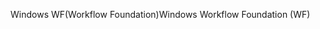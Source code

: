 <span data-ttu-id="9950e-101">Windows WF(Workflow Foundation)</span><span class="sxs-lookup"><span data-stu-id="9950e-101">Windows Workflow Foundation (WF)</span></span>